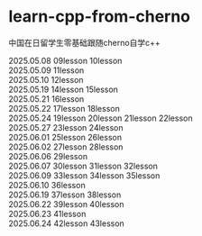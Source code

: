 # learn-cpp-from-cherno
中国在日留学生零基础跟随cherno自学c++  

2025.05.08  09lesson 10lesson  
2025.05.09  11lesson  
2025.05.10  12lesson  
2025.05.19  14lesson 15lesson  
2025.05.21  16lesson  
2025.05.22  17lesson 18lesson  
2025.05.24  19lesson 20lesson 21lesson 22lesson  
2025.05.27  23lesson 24lesson  
2025.06.01  25lesson 26lesson  
2025.06.02  27lesson 28lesson  
2025.06.06  29lesson  
2025.06.07  30lesson 31lesson 32lesson  
2025.06.09  33lesson 34lesson 35lesson  
2025.06.10  36lesson  
2025.06.19  37lesson 38lesson  
2025.06.22  39lesson 40lesson  
2025.06.23  41lesson  
2025.06.24  42lesson 43lesson
